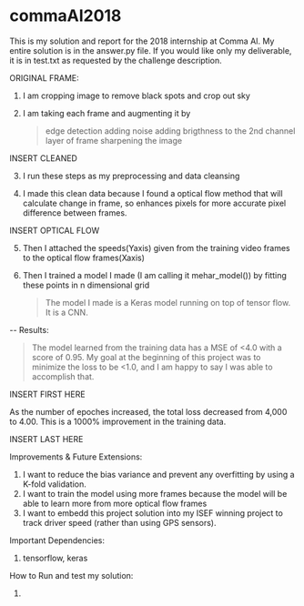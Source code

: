 # commaAI2018
This is my solution and report for the 2018 internship at Comma AI. My entire solution is in the answer.py file. 
If you would like only my deliverable, it is in test.txt as requested by the challenge description. 

ORIGINAL FRAME: 

1. I am cropping image to remove black spots and crop out sky

2. I am taking each frame and augmenting it by
	> edge detection
	> adding noise
	> adding brigthness to the 2nd channel layer of frame
	> sharpening the image
  
  INSERT CLEANED

3. I run these steps as my preprocessing and data cleansing

4. I made this clean data because I found a optical flow method that will calculate change in frame, so enhances pixels for more accurate pixel difference between frames. 

  INSERT OPTICAL FLOW

5. Then I attached the speeds(Yaxis) given from the training video frames to the optical flow frames(Xaxis)

6. Then I trained a model I made (I am calling it mehar_model()) by fitting these points in n dimensional grid
	> The model I made is a Keras model running on top of tensor flow. It is a CNN.
  
--
Results: 
  > The model learned from the training data  has a MSE of <4.0 with a score of 0.95. My goal at the beginning of this project was to minimize the loss to be <1.0, and I am happy to say I was able to accomplish that. 
  
  INSERT FIRST HERE
  
  As the number of epoches increased, the total loss decreased from 4,000 to 4.00. This is a 1000% improvement in the training data. 
  
  INSERT LAST HERE
  

Improvements & Future Extensions:

1. I want to reduce the bias variance and prevent any overfitting by using a K-fold validation.
2. I want to train the model using more frames because the model will be able to learn more from more optical flow frames
3. I want to embedd this project solution into my ISEF winning project to track driver speed (rather than using GPS sensors).

Important Dependencies: 

1. tensorflow, keras 

How to Run and test my solution:

1. 
